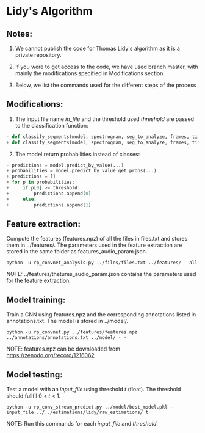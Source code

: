 # Lidy's Algorithm

## Notes:

1. We cannot publish the code for Thomas Lidy's algorithm as it is a private repository.

2. If you were to get access to the code, we have used branch master, with mainly the modifications specified in Modifications section.

3. Below, we list the commands used for the different steps of the process


## Modifications:

1. The input file name *in\_file* and the threshold used *threshold* are passed to the classification function:
```python
- def classify_segments(model, spectrogram, seg_to_analyze, frames, time_per_frame, ...):
+ def classify_segments(model, spectrogram, seg_to_analyze, frames, time_per_frame, in_file, threshold, ...):
```

2. The model return probabilities instead of classes:
```python
- predictions = model.predict_by_value(...)
+ probabilities = model.predict_by_value_get_probs(...)
+ predictions = []
+ for p in probabilities:
+     if p[0] >= threshold:
+         predictions.append(0)
+     else:
+         predictions.append(1)
```

## Feature extraction:

Compute the features (features.npz) of all the files in files.txt and stores them in ../features/. The parameters used in the feature extraction are stored in the same folder as features\_audio\_param.json.
```
python -u rp_convnet_analysis.py ../files/files.txt ../features/ --all
```

NOTE: ../features/thetures\_audio\_param.json contains the parameters used for the feature extraction.


## Model training:

Train a CNN using features.npz and the corresponding annotations listed in annotations.txt. The model is stored in ../model/.
```
python -u rp_convnet.py ../features/features.npz ../annotations/annotations.txt ../model/ - -
```

NOTE: features.npz can be downloaded from https://zenodo.org/record/1216062


## Model testing:

Test a model with an *input_file* using threshold *t* (float). The threshold should fullfil 0 < *t* < 1.
```
python -u rp_conv_stream_predict.py ../model/best_model.pkl - input_file ../../estimations/lidy/raw_estimations/ t
```

NOTE: Run this commands for each *input_file* and *threshold*.
